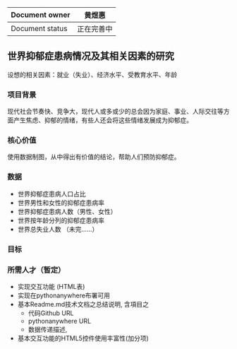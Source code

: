 |Document owner|黄煜惠|
|---|---|
|Document status|正在完善中|

## 世界抑郁症患病情况及其相关因素的研究
设想的相关因素：就业（失业）、经济水平、受教育水平、年龄

### 项目背景
现代社会节奏快、竞争大，现代人或多或少的总会因为家庭、事业、人际交往等方面产生焦虑、抑郁的情绪，有些人还会将这些情绪发展成为抑郁症。

### 核心价值
使用数据制图，从中得出有价值的结论，帮助人们预防抑郁症。

### 数据
- 世界抑郁症患病人口占比
- 世界男性和女性的抑郁症患病率
- 世界抑郁症患病人数（男性、女性）
- 世界按年龄分列的抑郁症患病率
- 世界总失业人数
（未完……）

### 目标

### 所需人才（暂定）
- 实现交互功能 (HTML表)
- 实现在pythonanywhere布署可用
- 基本Readme.md技术文档之总结说明, 含項目之
  - 代码Github URL
  - pythonanywhere URL
  - 数据传递描述, 
- 基本交互功能的HTML5控件使用丰富性(加分项)
